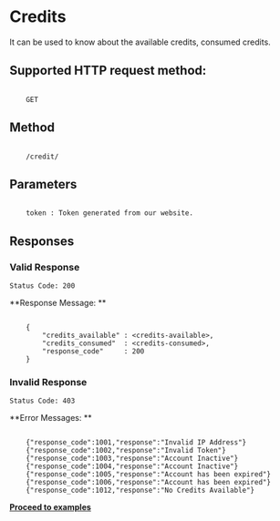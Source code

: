 # Credits
It can be used to know about the available credits, consumed credits.

## Supported HTTP request method:
```

    GET

```

## Method
```

    /credit/

```
## Parameters

```

    token : Token generated from our website.

```
## Responses

### Valid Response 

`Status Code: 200`

**Response Message: **

```

    {
        "credits_available" : <credits-available>,
        "credits_consumed"  : <credits-consumed>,
        "response_code"     : 200
    }

```

### Invalid Response 

`Status Code: 403`

**Error Messages: **

```

    {"response_code":1001,"response":"Invalid IP Address"}
    {"response_code":1002,"response":"Invalid Token"}
    {"response_code":1003,"response":"Account Inactive"}
    {"response_code":1004,"response":"Account Inactive"}
    {"response_code":1005,"response":"Account has been expired"}
    {"response_code":1006,"response":"Account has been expired"}
    {"response_code":1012,"response":"No Credits Available"}

```

[**Proceed to examples**](../examples_credits/)
